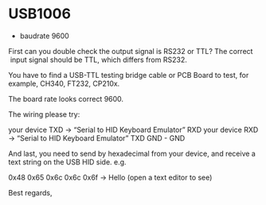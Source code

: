 
# USB1006 

- baudrate 9600



First can you double check the output signal is RS232 or TTL? The correct  input signal should be TTL, which differs from RS232. 

You have to find a USB-TTL testing bridge cable or PCB Board to test, for example, CH340, FT232, CP210x. 

The board rate looks correct 9600.

The wiring please try: 

your device TXD -> “Serial to HID Keyboard Emulator” RXD
your device RXD -> “Serial to HID Keyboard Emulator” TXD
GND - GND

And last, you need to send by hexadecimal from your device, and receive a text string on the USB HID side.
e.g. 

0x48 0x65 0x6c 0x6c 0x6f -> Hello (open a text editor to see)

Best regards,



